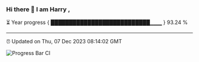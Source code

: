 ### Hi there 👋 I am Harry , 

⏳ Year progress { ███████████████████████████▁▁▁ } 93.24 %

---

⏰ Updated on Thu, 07 Dec 2023 08:14:02 GMT

![Progress Bar CI](https://github.com/duykhang68/duykhang68/workflows/Progress%20Bar%20CI/badge.svg)
